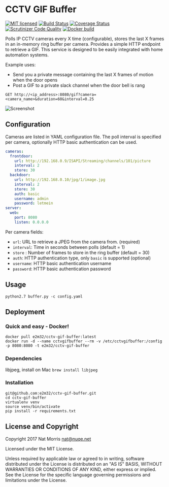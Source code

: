 # CCTV GIF Buffer

[![MIT licensed](https://img.shields.io/badge/license-MIT-blue.svg)](https://raw.githubusercontent.com/natm/cctv-gif-buffer/master/LICENSE)
[![Build Status](https://travis-ci.org/natm/cctv-gif-buffer.svg?branch=master)](https://travis-ci.org/natm/cctv-gif-buffer)
[![Coverage Status](https://coveralls.io/repos/github/natm/cctv-gif-buffer/badge.svg?branch=master)](https://coveralls.io/github/natm/cctv-gif-buffer?branch=master)
[![Scrutinizer Code Quality](https://scrutinizer-ci.com/g/natm/cctv-gif-buffer/badges/quality-score.png)](https://scrutinizer-ci.com/g/natm/cctv-gif-buffer/)
[![Docker build](https://img.shields.io/docker/automated/natmorris/cctv-gif-buffer.svg)](https://hub.docker.com/r/natmorris/cctv-gif-buffer/)

Polls IP CCTV cameras every X time (configurable), stores the last X frames in an in-memory ring buffer per camera. Provides a simple HTTP endpoint to retrieve a GIF. This service is designed to be easily integrated with home automation systems.

Example uses:

* Send you a private message containing the last X frames of motion when the door opens
* Post a GIF to a private slack channel when the door bell is rang

`GET http://<ip_address>:8080/gif?camera=<camera_name>&duration=60&interval=0.25`

![Screenshot](https://raw.github.com/e2m32/cctv-gif-buffer/master/docs/demo1.gif)

## Configuration

Cameras are listed in YAML configuration file. The poll interval is specified per camera, optionally HTTP basic authentication can be used.

```yaml
cameras:
  frontdoor:
    url: http://192.168.0.9/ISAPI/Streaming/channels/101/picture
    interval: 2
    store: 30
  backdoor:
    url: http://192.168.0.10/jpg/1/image.jpg
    interval: 2
    store: 30
    auth: basic
    username: admin
    password: letmein
server:
  web:
    port: 8080
    listen: 0.0.0.0
```

Per camera fields:

  * `url`: URL to retrieve a JPEG from the camera from. (required)
  * `interval`: Time in seconds between polls (default = 1)
  * `store` : Number of frames to store in the ring buffer (default = 30)
  * `auth`: HTTP authentication type, only `basic` is supported (optional)
  * `username`: HTTP basic authentication username
  * `password`: HTTP basic authentication password

## Usage

`python2.7 buffer.py -c config.yaml`

## Deployment

### Quick and easy - Docker!

```
docker pull e2m32/cctv-gif-buffer:latest
docker run -d --name cctvgifbuffer --rm -v /etc/cctvgifbuffer:/config -p 8080:8080 -t e2m32/cctv-gif-buffer
```

### Dependencies

libjpeg, install on Mac `brew install libjpeg`

### Installation

```
git@github.com:e2m32/cctv-gif-buffer.git
cd cctv-gif-buffer
virtualenv venv
source venv/bin/activate
pip install -r requirements.txt
```

## License and Copyright

Copyright 2017 Nat Morris nat@nuqe.net

Licensed under the MIT License.

Unless required by applicable law or agreed to in writing, software distributed under the License is distributed on an "AS IS" BASIS, WITHOUT WARRANTIES OR CONDITIONS OF ANY KIND, either express or implied. See the License for the specific language governing permissions and limitations under the License.
